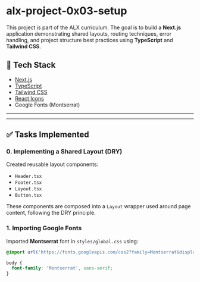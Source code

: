 # alx-project-0x03-setup

This project is part of the ALX curriculum. The goal is to build a **Next.js** application demonstrating shared layouts, routing techniques, error handling, and project structure best practices using **TypeScript** and **Tailwind CSS**.

## 🚀 Tech Stack

- [Next.js](https://nextjs.org/)
- [TypeScript](https://www.typescriptlang.org/)
- [Tailwind CSS](https://tailwindcss.com/)
- [React Icons](https://react-icons.github.io/react-icons/)
- Google Fonts (Montserrat)

---


---

## ✅ Tasks Implemented

### 0. **Implementing a Shared Layout (DRY)**

Created reusable layout components:

- `Header.tsx`
- `Footer.tsx`
- `Layout.tsx`
- `Button.tsx`

These components are composed into a `Layout` wrapper used around page content, following the DRY principle.

### 1. **Importing Google Fonts**

Imported **Montserrat** font in `styles/global.css` using:

```css
@import url('https://fonts.googleapis.com/css2?family=Montserrat&display=swap');

body {
  font-family: 'Montserrat', sans-serif;
}


